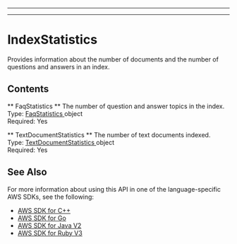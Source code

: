 --------

--------

# IndexStatistics<a name="API_IndexStatistics"></a>

Provides information about the number of documents and the number of questions and answers in an index\.

## Contents<a name="API_IndexStatistics_Contents"></a>

 ** FaqStatistics **   <a name="Kendra-Type-IndexStatistics-FaqStatistics"></a>
The number of question and answer topics in the index\.  
Type: [ FaqStatistics ](API_FaqStatistics.md) object  
Required: Yes

 ** TextDocumentStatistics **   <a name="Kendra-Type-IndexStatistics-TextDocumentStatistics"></a>
The number of text documents indexed\.  
Type: [ TextDocumentStatistics ](API_TextDocumentStatistics.md) object  
Required: Yes

## See Also<a name="API_IndexStatistics_SeeAlso"></a>

For more information about using this API in one of the language\-specific AWS SDKs, see the following:
+  [ AWS SDK for C\+\+](https://docs.aws.amazon.com/goto/SdkForCpp/kendra-2019-02-03/IndexStatistics) 
+  [ AWS SDK for Go](https://docs.aws.amazon.com/goto/SdkForGoV1/kendra-2019-02-03/IndexStatistics) 
+  [ AWS SDK for Java V2](https://docs.aws.amazon.com/goto/SdkForJavaV2/kendra-2019-02-03/IndexStatistics) 
+  [ AWS SDK for Ruby V3](https://docs.aws.amazon.com/goto/SdkForRubyV3/kendra-2019-02-03/IndexStatistics) 